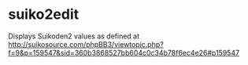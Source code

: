 # suiko2edit

Displays Suikoden2 values as defined  at http://suikosource.com/phpBB3/viewtopic.php?f=9&p=159547&sid=360b3868527bb604c0c34b78f6ec4e26#p159547 
